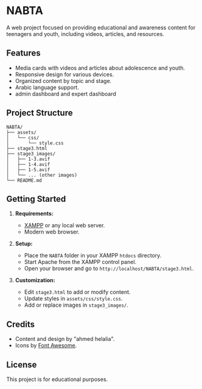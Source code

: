 # NABTA

A web project focused on providing educational and awareness content for teenagers and youth, including videos, articles, and resources.

## Features

- Media cards with videos and articles about adolescence and youth.
- Responsive design for various devices.
- Organized content by topic and stage.
- Arabic language support.
- admin dashboard and expert dashboard
## Project Structure

```
NABTA/
├── assets/
│   └── css/
│       └── style.css
├── stage3.html
├── stage3_images/
│   ├── 1-3.avif
│   ├── 1-4.avif
│   ├── 1-5.avif
│   └── ... (other images)
└── README.md
```

## Getting Started

1. **Requirements:**
   - [XAMPP](https://www.apachefriends.org/) or any local web server.
   - Modern web browser.

2. **Setup:**
   - Place the `NABTA` folder in your XAMPP `htdocs` directory.
   - Start Apache from the XAMPP control panel.
   - Open your browser and go to `http://localhost/NABTA/stage3.html`.

3. **Customization:**
   - Edit `stage3.html` to add or modify content.
   - Update styles in `assets/css/style.css`.
   - Add or replace images in `stage3_images/`.

## Credits

- Content and design by  "ahmed helalia".
- Icons by [Font Awesome](https://fontawesome.com/).

## License

This project is for educational purposes.
